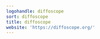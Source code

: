 ```yaml
---
logohandle: diffoscope
sort: diffoscope
title: diffoscope
website: 'https://diffoscope.org/'
---
```

